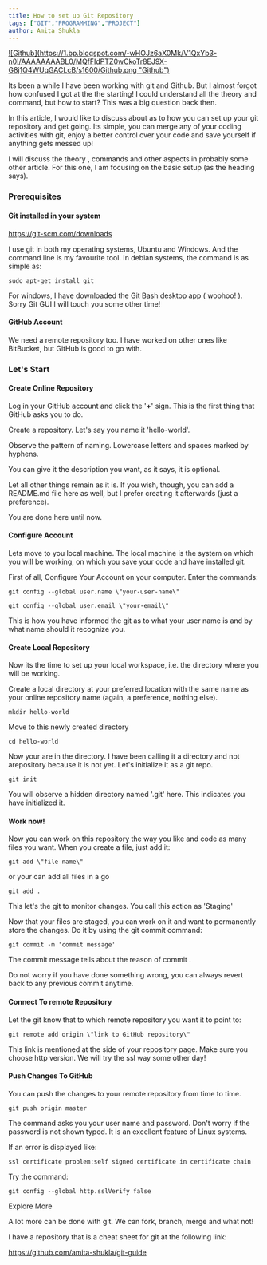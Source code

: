 ```yaml
---
title: How to set up Git Repository
tags: ["GIT","PROGRAMMING","PROJECT"]
author: Amita Shukla
---
```



 


[![Github](https://1.bp.blogspot.com/-wHOJz6aX0Mk/V1QxYb3-n0I/AAAAAAAABL0/MQfFIdPTZ0wCkoTr8EJ9X-G8j1Q4WUqGACLcB/s1600/Github.png \"Github\")](https://1.bp.blogspot.com/-wHOJz6aX0Mk/V1QxYb3-n0I/AAAAAAAABL0/MQfFIdPTZ0wCkoTr8EJ9X-G8j1Q4WUqGACLcB/s1600/Github.png)

 
Its been a while I have been working with git and Github. But I almost forgot how confused I got at the the starting! I could understand all the theory and command, but how to start? This was a big question back then. 
 
In this article, I would like to discuss about as to how you can set up your git repository and get going. 
Its simple, you can merge any of your coding activities with git, enjoy a better control over your code and save yourself if anything gets messed up! 
 
I will discuss the theory , commands and other aspects in probably some other article. For this one, I am focusing on the basic setup (as the heading says). 
 


### Prerequisites

#### Git installed in your system

<https://git-scm.com/downloads>

 


I use git in both my operating systems, Ubuntu and Windows. And the command line is my favourite tool. 
In debian systems, the command is as simple as:

 


`sudo apt-get install git` 
 
For windows, I have downloaded the Git Bash desktop app ( woohoo! ). Sorry Git GUI I will touch you some other time!

 


#### GitHub Account

We need a remote repository too. I have worked on other ones like BitBucket, but GitHub is good to go with.

 


### Let's Start

#### Create Online Repository

Log in your GitHub account and click the '**+**' sign. This is the first thing that GitHub asks you to do.

 


Create a repository. Let's say you name it 'hello-world'.

 


Observe the pattern of naming. Lowercase letters and spaces marked by hyphens.

You can give it the description you want, as it says, it is optional.

 


Let all other things remain as it is. If you wish, though, you can add a README.md file here as well, but I prefer creating it afterwards (just a preference).

 


You are done here until now.

 


#### Configure Account

Lets move to you local machine. The local machine is the system on which you will be working, on which you save your code and have installed git.

 


First of all, Configure Your Account on your computer. Enter the commands: 
 
`git config --global user.name \"your-user-name\"`

`git config --global user.email \"your-email\"`

 


This is how you have informed the git as to what your user name is and by what name should it recognize you.

 


#### Create Local Repository

Now its the time to set up your local workspace, i.e. the directory where you will be working.

Create a local directory at your preferred location with the same name as your online repository name (again, a preference, nothing else).

 


`mkdir hello-world`

 


Move to this newly created directory

 


`cd hello-world`

 


Now your are in the directory. I have been calling it a directory and not arepository because it is not yet. Let's initialize it as a git repo.

 


`git init`

 


You will observe a hidden directory named '.git' here. This indicates you have initialized it.

 


#### Work now!

Now you can work on this repository the way you like and code as many files you want. When you create a file, just add it:

 


`git add \"file name\"`

 


or your can add all files in a go

 


`git add .`

 


This let's the git to monitor changes. You call this action as 'Staging'

 


Now that your files are staged, you can work on it and want to permanently store the changes. Do it by using the git commit command:

 


`git commit -m 'commit message'`

 


The commit message tells about the reason of commit .

 


Do not worry if you have done something wrong, you can always revert back to any previous commit anytime.

 


#### Connect To remote Repository

Let the git know that to which remote repository you want it to point to:

 


`git remote add origin \"link to GitHub repository\"`

 


This link is mentioned at the side of your repository page. Make sure you choose http version. We will try the ssl way some other day!

 


#### Push Changes To GitHub

You can push the changes to your remote repository from time to time.

 


`git push origin master`

 


The command asks you your user name and password. Don't worry if the password is not shown typed. It is an excellent feature of Linux systems.

 


If an error is displayed like:

 


`ssl certificate problem:self signed certificate in certificate chain`

 


Try the command:

 


`git config --global http.sslVerify false`

 


 


Explore More

A lot more can be done with git. We can fork, branch, merge and what not!

 


I have a repository that is a cheat sheet for git at the following link:

<https://github.com/amita-shukla/git-guide>

 



